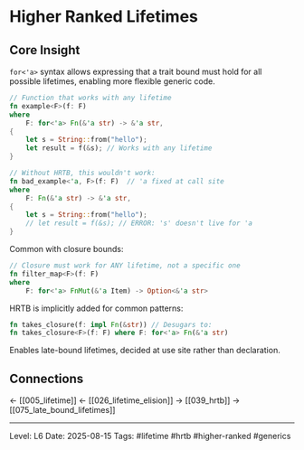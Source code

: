 # Higher Ranked Lifetimes

## Core Insight
`for<'a>` syntax allows expressing that a trait bound must hold for all possible lifetimes, enabling more flexible generic code.

```rust
// Function that works with any lifetime
fn example<F>(f: F)
where
    F: for<'a> Fn(&'a str) -> &'a str,
{
    let s = String::from("hello");
    let result = f(&s); // Works with any lifetime
}

// Without HRTB, this wouldn't work:
fn bad_example<'a, F>(f: F)  // 'a fixed at call site
where
    F: Fn(&'a str) -> &'a str,
{
    let s = String::from("hello");
    // let result = f(&s); // ERROR: 's' doesn't live for 'a
}
```

Common with closure bounds:
```rust
// Closure must work for ANY lifetime, not a specific one
fn filter_map<F>(f: F) 
where
    F: for<'a> FnMut(&'a Item) -> Option<&'a str>
```

HRTB is implicitly added for common patterns:
```rust
fn takes_closure(f: impl Fn(&str)) // Desugars to:
fn takes_closure<F>(f: F) where F: for<'a> Fn(&'a str)
```

Enables late-bound lifetimes, decided at use site rather than declaration.

## Connections
← [[005_lifetime]]
← [[026_lifetime_elision]]
→ [[039_hrtb]]
→ [[075_late_bound_lifetimes]]

---
Level: L6
Date: 2025-08-15
Tags: #lifetime #hrtb #higher-ranked #generics